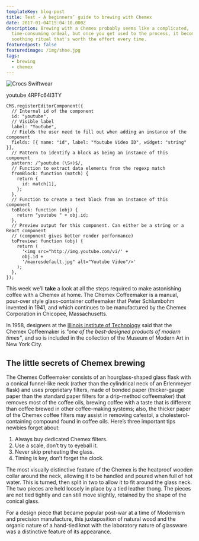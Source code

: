 ```yaml
---
templateKey: blog-post
title: Test - A beginners’ guide to brewing with Chemex
date: 2017-01-04T15:04:10.000Z
description: Brewing with a Chemex probably seems like a complicated,
  time-consuming ordeal, but once you get used to the process, it becomes a
  soothing ritual that's worth the effort every time.
featuredpost: false
featuredimage: /img/shoe.jpg
tags:
  - brewing
  - chemex
---
```

![Crocs Swiftwear](/img/shoe.jpg "Crocs")

youtube 4RPFc64I3TY

```
CMS.registerEditorComponent({
  // Internal id of the component
  id: "youtube",
  // Visible label
  label: "Youtube",
  // Fields the user need to fill out when adding an instance of the component
  fields: [{ name: "id", label: "Youtube Video ID", widget: "string" }],
  // Pattern to identify a block as being an instance of this component
  pattern: /^youtube (\S+)$/,
  // Function to extract data elements from the regexp match
  fromBlock: function (match) {
    return {
      id: match[1],
    };
  },
  // Function to create a text block from an instance of this component
  toBlock: function (obj) {
    return "youtube " + obj.id;
  },
  // Preview output for this component. Can either be a string or a React component
  // (component gives better render performance)
  toPreview: function (obj) {
    return (
      '<img src="http://img.youtube.com/vi/' +
      obj.id +
      '/maxresdefault.jpg" alt="Youtube Video"/>'
    );
  },
});
```

This week we’ll **take** a look at all the steps required to make astonishing coffee with a Chemex at home. The Chemex Coffeemaker is a manual, pour-over style glass-container coffeemaker that Peter Schlumbohm invented in 1941, and which continues to be manufactured by the Chemex Corporation in Chicopee, Massachusetts.

In 1958, designers at the [Illinois Institute of Technology](https://www.spacefarm.digital) said that the Chemex Coffeemaker is *"one of the best-designed products of modern times"*, and so is included in the collection of the Museum of Modern Art in New York City.

## The little secrets of Chemex brewing

The Chemex Coffeemaker consists of an hourglass-shaped glass flask with a conical funnel-like neck (rather than the cylindrical neck of an Erlenmeyer flask) and uses proprietary filters, made of bonded paper (thicker-gauge paper than the standard paper filters for a drip-method coffeemaker) that removes most of the coffee oils, brewing coffee with a taste that is different than coffee brewed in other coffee-making systems; also, the thicker paper of the Chemex coffee filters may assist in removing cafestol, a cholesterol-containing compound found in coffee oils. Here’s three important tips newbies forget about:

1. Always buy dedicated Chemex filters.
2. Use a scale, don’t try to eyeball it.
3. Never skip preheating the glass.
4. Timing is key, don’t forget the clock.

The most visually distinctive feature of the Chemex is the heatproof wooden collar around the neck, allowing it to be handled and poured when full of hot water. This is turned, then split in two to allow it to fit around the glass neck. The two pieces are held loosely in place by a tied leather thong. The pieces are not tied tightly and can still move slightly, retained by the shape of the conical glass.

For a design piece that became popular post-war at a time of Modernism and precision manufacture, this juxtaposition of natural wood and the organic nature of a hand-tied knot with the laboratory nature of glassware was a distinctive feature of its appearance.